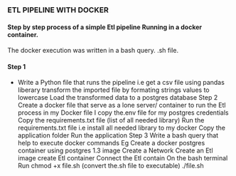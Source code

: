 ### ETL PIPELINE WITH DOCKER
#### Step by step process of a simple Etl pipeline Running in a docker container.
The docker execution was written in a bash query. .sh file. 
#### Step 1
- Write a Python file that runs the pipeline i.e get a csv file using pandas liberary
transform the imported file by formating strings values to lowercase
Load the transformed  data to a postgres database
Step 2
Create a docker file that serve as a lone server/ container to run the Etl process
in my Docker file I copy the.env file for my postgres credentials
Copy the requirements.txt file (list of all needed library)
Run the requirements.txt file i.e install all needed library to my docker 
Copy the application folder
Run the application
Step 3
Write a bash query that help to execute docker commands
Eg
Create a docker postgres container using postgres 1.3 image
Create a Network
Create an Etl image create Etl container
Connect the Etl contain
On the bash terminal 
Run
chmod +x file.sh (convert the.sh file to executable)
./file.sh 